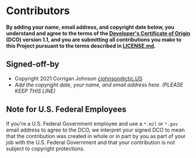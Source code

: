 # Contributors

**By adding your name, email address, and copyright date below, you understand and agree to the terms of the
[Developer's Certificate of Origin](https://developercertificate.org/) (DCO) version 1.1, and you are submitting all
contributions you make to this Project pursuant to the terms described in [LICENSE.md](LICENSE.md).**

## Signed-off-by

- Copyright 2021 Corrigan Johnson cjohnson@ctic.US
- _Add the copyright date, your name, and email address here. (PLEASE KEEP THIS LINE)_

## Note for U.S. Federal Employees

If you're a U.S. Federal Government employee and use a `*.mil` or `*.gov` email address to agree to the DCO, we
interpret your signed DCO to mean that the contribution was created in whole or in part by you as part of your job with
the U.S. Federal Government and that your contribution is not subject to copyright protections.